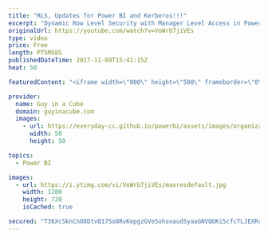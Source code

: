 ```yaml
---
title: "RLS, Updates for Power BI and Kerberos!!!"
excerpt: "Dynamic Row Level Security with Manager Level Access in Power BI (@Rad_Reza) http://radacad.com/dynamic-row-level-security-with-manager-level-access-in-power-bi  Which M Functions Are Only Available To Custom Data Connectors? (@technitrain) https://blog.crossjoin.co.uk/2017/11/06/which-m-functions-are-only-available-to-custom-data-connectors/"
originalUrl: https://youtube.com/watch?v=VoWrb7jiVEs
type: video
price: Free
length: PT5M58S
publishedDateTime: 2017-11-09T15:41:15Z
heat: 50

featuredContent: "<iframe width=\"800\" height=\"500\" frameborder=\"0\" src=\"https://www.youtube.com/embed/VoWrb7jiVEs\" allow=\"accelerometer; autoplay; encrypted-media; gyroscope; picture-in-picture\" allowfullscreen></iframe>"

provider:
  name: Guy in a Cube
  domain: guyinacube.com
  images:
    - url: https://everyday-cc.github.io/powerbi/assets/images/organizations/guyinacube.com-50x50.jpg
      width: 50
      height: 50

topics:
  - Power BI

images:
  - url: https://i.ytimg.com/vi/VoWrb7jiVEs/maxresdefault.jpg
    width: 1280
    height: 720
    isCached: true

secured: "T36XcSknCnO8DtvQ17So8RvKepgzGVe5ohoxaud5yaaGNVQOKi5cfcTLJEXRcloLv4iioMItMfjQo6W3nbyrvRkEXXkLCBDcaeeugJA+F8ve/V2EsHhbEdtnOhrhXxo1NqXE7Z5SN/lAgfqpqgv6xsrG+vlRDgPp/TpCY/Gt8c+5LIvoSJrfp4bkatvQNeHvzuaLdMrOLvCfER7aBLpHMDKHkedZNu1UAoUhHO8sivRU/EuXTXdNYz2BE3zbuEAqHs+Op8iyvhyFbl7DxgACI/bxZp6ms8pXBIz8EoiyVvBRVS0Ry5HnFNXjQ7+JXUsf4wIikc1STsMDC8+tr923m8sKAWEpgXvptpY21MzacUey0yaKSdNz2KeAukqQiHP2+DavwU962yMcHtRGdvtmHO1+2XbbE24zU1AiIs4kB+o=;ifvN+fq44GwLDvkt0B4PoQ=="
---
```


